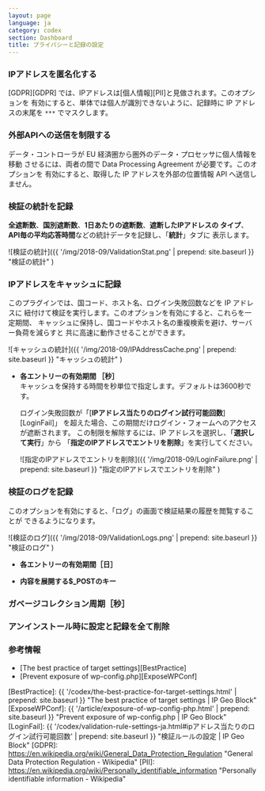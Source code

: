 ```yaml
---
layout: page
language: ja
category: codex
section: Dashboard
title: プライバシーと記録の設定
---
```


<!--more-->

### IPアドレスを匿名化する ###

[GDPR][GDPR] では、IPアドレスは[個人情報][PII]と見做されます。このオプションを
有効にすると、単体では個人が識別できないように、記録時に IP アドレスの末尾を 
`***` でマスクします。

### 外部APIへの送信を制限する ###

データ・コントローラが EU 経済圏から圏外のデータ・プロセッサに個人情報を移動
させるには、両者の間で Data Processing Agreement が必要です。このオプションを
有効にすると、取得した IP アドレスを外部の位置情報 API へ送信しません。

### 検証の統計を記録 ###

**全遮断数**、**国別遮断数**、**1日あたりの遮断数**、**遮断したIPアドレスの
タイプ**、**API毎の平均応答時間**などの統計データを記録し、「**統計**」タブに
表示します。

![検証の統計]({{ '/img/2018-09/ValidationStat.png' | prepend: site.baseurl }}
 "検証の統計"
)

### IPアドレスをキャッシュに記録 ###

このプラグインでは、国コード、ホスト名、ログイン失敗回数などを IP アドレスに
紐付けて検証を実行します。このオプションを有効にすると、これらを一定期間、
キャッシュに保持し、国コードやホスト名の重複検索を避け、サーバー負荷を減らすと
共に高速に動作させることができます。

![キャッシュの統計]({{ '/img/2018-09/IPAddressCache.png' | prepend: site.baseurl }}
 "キャッシュの統計"
)

- **各エントリーの有効期間 ［秒］**  
キャッシュを保持する時間を秒単位で指定します。デフォルトは3600秒です。  
  
  ログイン失敗回数が「[**IPアドレス当たりのログイン試行可能回数**][LoginFail]」
  を超えた場合、この期間だけログイン・フォームへのアクセスが遮断されます。
  この制限を解除するには、IP アドレスを選択し、「**選択して実行**」から
  「**指定のIPアドレスでエントリを削除**」を実行してください。
  
  ![指定のIPアドレスでエントリを削除]({{ '/img/2018-09/LoginFailure.png' | prepend: site.baseurl }}
   "指定のIPアドレスでエントリを削除"
  )

### 検証のログを記録 ###

このオプションを有効にすると、「ログ」の画面で検証結果の履歴を閲覧することが
できるようになります。

![検証のログ]({{ '/img/2018-09/ValidationLogs.png' | prepend: site.baseurl }}
 "検証のログ"
)

- **各エントリーの有効期間［日］**  

- **内容を展開する$_POSTのキー**  

### ガベージコレクション周期［秒］ ###

### アンインストール時に設定と記録を全て削除 ###

### 参考情報 ###

- [The best practice of target settings][BestPractice]
- [Prevent exposure of wp-config.php][ExposeWPConf]

[IP-Geo-Block]: https://wordpress.org/plugins/ip-geo-block/ "WordPress › IP Geo Block « WordPress Plugins"
[BestPractice]: {{ '/codex/the-best-practice-for-target-settings.html' | prepend: site.baseurl }} "The best practice of target settings | IP Geo Block"
[ExposeWPConf]: {{ '/article/exposure-of-wp-config-php.html'           | prepend: site.baseurl }} "Prevent exposure of wp-config.php | IP Geo Block"
[LoginFail]:    {{ '/codex/validation-rule-settings-ja.html#ipアドレス当たりのログイン試行可能回数' | prepend: site.baseurl }} "検証ルールの設定 | IP Geo Block"
[GDPR]:         https://en.wikipedia.org/wiki/General_Data_Protection_Regulation "General Data Protection Regulation - Wikipedia"
[PII]:          https://en.wikipedia.org/wiki/Personally_identifiable_information "Personally identifiable information - Wikipedia"
